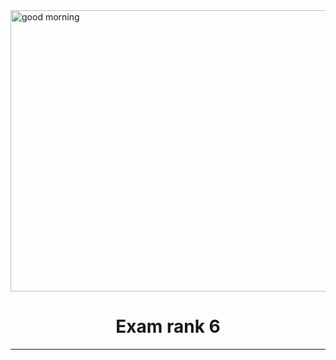 




<img src="https://github.com/DevAwizard/Exam_42/assets/153505451/df8c3d70-5771-4894-b0f2-2a6d6402ae8b" alt="good morning" width="1000" height="450">

<div align="center">
  <h1>Exam rank 6</h1>
</div>

---

